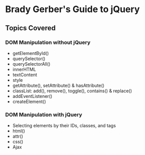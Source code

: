 # Brady Gerber's Guide to jQuery

## Topics Covered

### DOM Manipulation without jQuery
* getElementById()
* querySelector()
* querySelectorAll()
* innerHTML
* textContent
* style
* getAttribute(), setAttribute() & hasAttribute()
* classList: add(), remove(), toggle(), contains() & replace()
* addEventListener()
* createElement()

### DOM Manipulation with jQuery
* Selecting elements by their IDs, classes, and tags
* html()
* attr()
* css()
* Ajax